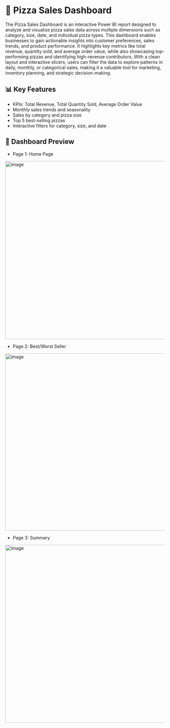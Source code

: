 # 🍕 Pizza Sales Dashboard

  The Pizza Sales Dashboard is an interactive Power BI report designed to analyze and visualize pizza sales data across multiple dimensions such as category, size, date, and individual pizza types. This dashboard enables businesses to gain actionable insights into customer preferences, sales trends, and product performance. It highlights key metrics like total revenue, quantity sold, and average order value, while also showcasing top-performing pizzas and identifying high-revenue contributors. With a clean layout and interactive slicers, users can filter the data to explore patterns in daily, monthly, or categorical sales, making it a valuable tool for marketing, inventory planning, and strategic decision-making.

## 📊 Key Features

- KPIs: Total Revenue, Total Quantity Sold, Average Order Value
- Monthly sales trends and seasonality
- Sales by category and pizza size
- Top 5 best-selling pizzas
- Interactive filters for category, size, and date

## 📸 Dashboard Preview

- Page 1: Home Page

<img width="562" alt="image" src="https://github.com/user-attachments/assets/98d3ecde-055e-4293-97ba-39e231dac409" />


- Page 2: Best/Worst Seller
   
<img width="559" alt="image" src="https://github.com/user-attachments/assets/ffc5b0e9-2a3d-4b2e-a723-eb8ee380fa35" />


- Page 3: Summary

<img width="562" alt="image" src="https://github.com/user-attachments/assets/ba8c900e-47b5-4aa8-8da3-b0f9bb6b0381" />
 
